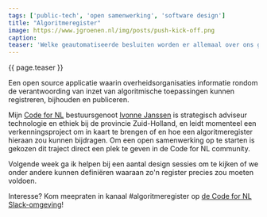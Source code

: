 ```yaml
---
tags: ['public-tech', 'open samenwerking', 'software design']
title: "Algoritmeregister"
image: https://www.jgroenen.nl/img/posts/push-kick-off.png
caption:
teaser: 'Welke geautomatiseerde besluiten worden er allemaal over ons genomen en hoe werken die precies? Op het raakvlak tussen democratische controle en #publictech leeft al langer het idee om de algoritmes die ons in vakjes stoppen ergens duidelijk inzichtelijk te krijgen.'
---
```

{{ page.teaser }}

Een open source applicatie waarin overheidsorganisaties informatie rondom de verantwoording van inzet van algoritmische toepassingen kunnen registreren, bijhouden en publiceren.

Mijn [Code for NL](https://codefor.nl) bestuursgenoot [Ivonne Janssen]() is strategisch adviseur technologie en ethiek bij de provincie Zuid-Holland, en leidt momenteel een verkenningsproject om in kaart te brengen of en hoe een algoritmeregister hieraan zou kunnen bijdragen. Om een open samenwerking op te starten is gekozen dit traject direct een plek te geven in de Code for NL community.

Volgende week ga ik helpen bij een aantal design sessies om te kijken of we onder andere kunnen definiëren waaraan zo'n register precies zou moeten voldoen.

Interesse? Kom meepraten in kanaal #algoritmeregister op [de Code for NL Slack-omgeving](https://praatmee.codefor.nl)!
